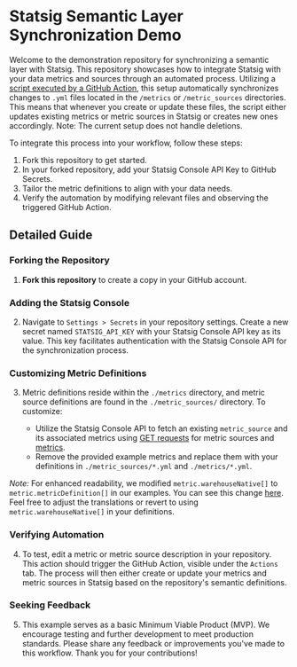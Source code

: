 # Statsig Semantic Layer Synchronization Demo

Welcome to the demonstration repository for synchronizing a semantic layer with Statsig. This repository showcases how to integrate Statsig with your data metrics and sources through an automated process. Utilizing a [script executed by a GitHub Action](https://github.com/statsig-io/semantic_layer/blob/main/.github/scripts/statsig_sync.py), this setup automatically synchronizes changes to `.yml` files located in the `/metrics` or `/metric_sources` directories. This means that whenever you create or update these files, the script either updates existing metrics or metric sources in Statsig or creates new ones accordingly. Note: The current setup does not handle deletions.

To integrate this process into your workflow, follow these steps:

1. Fork this repository to get started.
2. In your forked repository, add your Statsig Console API Key to GitHub Secrets.
3. Tailor the metric definitions to align with your data needs.
4. Verify the automation by modifying relevant files and observing the triggered GitHub Action.

## Detailed Guide

### Forking the Repository

1. **Fork this repository** to create a copy in your GitHub account.

### Adding the Statsig Console

2. Navigate to `Settings > Secrets` in your repository settings. Create a new secret named `STATSIG_API_KEY` with your Statsig Console API key as its value. This key facilitates authentication with the Statsig Console API for the synchronization process.

### Customizing Metric Definitions

3. Metric definitions reside within the `./metrics` directory, and metric source definitions are found in the `./metric_sources/` directory. To customize:

   - Utilize the Statsig Console API to fetch an existing `metric_source` and its associated metrics using [GET requests](https://docs.statsig.com/console-api/metrics#post-/metrics/metric_source/-name-) for metric sources and [metrics](https://docs.statsig.com/console-api/metrics#get-/metrics/-metric_id-).
   - Remove the provided example metrics and replace them with your definitions in `./metric_sources/*.yml` and `./metrics/*.yml`.

*Note:* For enhanced readability, we modified `metric.warehouseNative[]` to `metric.metricDefinition[]` in our examples. You can see this change [here](https://github.com/statsig-io/semantic_layer/blob/1611a68703caf18d7fa32088ff06d568d8b3b03a/.github/scripts/statsig_sync.py#L38). Feel free to adjust the translations or revert to using `metric.warehouseNative[]` in your definitions.

### Verifying Automation

4. To test, edit a metric or metric source description in your repository. This action should trigger the GitHub Action, visible under the `Actions` tab. The process will then either create or update your metrics and metric sources in Statsig based on the repository's semantic definitions.

### Seeking Feedback

5. This example serves as a basic Minimum Viable Product (MVP). We encourage testing and further development to meet production standards. Please share any feedback or improvements you've made to this workflow. Thank you for your contributions!
